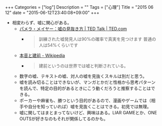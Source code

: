 +++
Categories = ["log"]
Description = ""
Tags = ["心理"]
Title = "2015 06 12"
date = "2015-06-12T23:40:08+09:00"
+++

* 相変わらず、嘘に関心がある。
	* [パメラ・メイヤー：嘘の見抜き方 | TED Talk | TED.com](http://www.ted.com/talks/pamela_meyer_how_to_spot_a_liar?language=ja)
		* <blockquote>訓練された嘘発見人は90%の確率で真実を見つけます 普通の人は54%くらいです</blockquote>
	* [本音と建前 - Wikipedia](http://ja.wikipedia.org/wiki/%E6%9C%AC%E9%9F%B3%E3%81%A8%E5%BB%BA%E5%89%8D)
		* <blockquote>建前というのは世界では嘘と判断されている。</blockquote>
	* 数字の嘘、テキストの嘘、対人の嘘を見抜くスキルは別だと思う。
	* 嘘を読み切ることはできないが、マンガとかだと性格から思考パターンを読んで、特定の目的があるときにこう動くだろうと推察することはできる。
	* ポーカーや麻雀も、勝つという目的があるので、漫画やゲームでは（相手や自分を知っていれば）嘘を見抜くことはできる。初見では無理。
	* 嘘に関してはまとまってないけど、興味はある。LIAR GAMEとか、ONE OUTSが好きなのもそれが関係してるのかも。